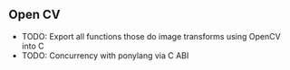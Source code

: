 ## Open CV
- TODO: Export all functions those do image transforms using OpenCV into C
- TODO: Concurrency with ponylang via C ABI